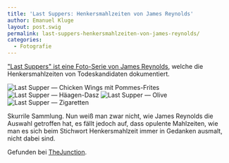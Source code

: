 ```yaml
---
title: 'Last Suppers: Henkersmahlzeiten von James Reynolds'
author: Emanuel Kluge
layout: post.swig
permalink: last-suppers-henkersmahlzeiten-von-james-reynolds/
categories:
  - Fotografie
---
```


["Last Suppers" ist eine Foto-Serie von James Reynolds][jwgreynolds], welche die Henkersmahlzeiten von Todeskandidaten dokumentiert.

<noscript data-src="/wp-content/uploads/2009/10/last-supper-_-chicken-wings-mit-pommes-frites.jpg" data-alt="Last Supper &mdash; Chicken Wings mit Pommes-Frites">
<img src="/wp-content/uploads/2009/10/last-supper-_-chicken-wings-mit-pommes-frites.jpg" alt="Last Supper &mdash; Chicken Wings mit Pommes-Frites">
</noscript>

<noscript data-src="/wp-content/uploads/2009/10/last-supper-_-haeagen-dasz.jpg" data-alt="Last Supper &mdash; Häagen-Dasz">
<img src="/wp-content/uploads/2009/10/last-supper-_-haeagen-dasz.jpg" alt="Last Supper &mdash; Häagen-Dasz">
</noscript>

<noscript data-src="/wp-content/uploads/2009/10/last-supper-_-olive.jpg" data-alt="Last Supper &mdash; Olive">
<img src="/wp-content/uploads/2009/10/last-supper-_-olive.jpg" alt="Last Supper &mdash; Olive">
</noscript>

<noscript data-src="/wp-content/uploads/2009/10/last-supper-_-zigaretten.jpg" data-alt="Last Supper &mdash; Zigaretten">
<img src="/wp-content/uploads/2009/10/last-supper-_-zigaretten.jpg" alt="Last Supper &mdash; Zigaretten">
</noscript>

Skurrile Sammlung. Nun weiß man zwar nicht, wie James Reynolds die Auswahl getroffen hat, es fällt jedoch auf, dass opulente Mahlzeiten, wie man es sich beim Stichwort Henkersmahlzeit immer in Gedanken ausmalt, nicht dabei sind.

Gefunden bei [TheJunction][thejunction].

[jwgreynolds]: http://www.jwgreynolds.co.uk/index.php?/last-suppers/
[thejunction]: http://www.thejunction.de/impulse/2009/10/26/last-suppers-—-james-reynolds-0013422
